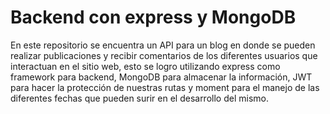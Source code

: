 # Backend con express y MongoDB
En este repositorio se encuentra un API para un blog en donde se pueden realizar publicaciones y recibir comentarios de los diferentes usuarios que interactuan en el sitio web, esto se logro utilizando express como framework para backend, MongoDB para almacenar la información, JWT para hacer la protección de nuestras rutas y moment para el manejo de las diferentes fechas que pueden surir en el desarrollo del mismo.
